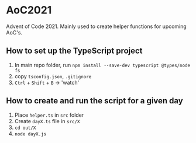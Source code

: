 # AoC2021
Advent of Code 2021. Mainly used to create helper functions for upcoming AoC's.

## How to set up the TypeScript project
1. In main repo folder, run `npm install --save-dev typescript @types/node fs`
1. copy `tsconfig.json`, `.gitignore`
1. `Ctrl` + `Shift` + `B` -> 'watch'

## How to create and run the script for a given day
1. Place `helper.ts` in `src` folder
1. Create `dayX.ts` file in `src/X`
2. `cd out/X`
3. `node dayX.js`
